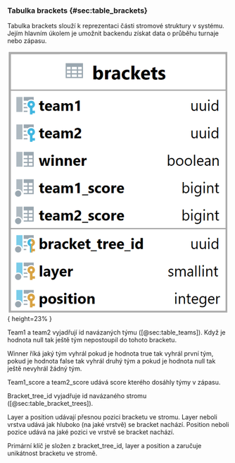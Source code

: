 
### Tabulka brackets {#sec:table_brackets}

Tabulka brackets slouží k reprezentaci části stromové struktury v systému.
Jejím hlavním úkolem je umožnit backendu získat data o průběhu turnaje nebo zápasu.

![Tabulka brackets](../../../pictures/databaze/brackets.png){ height=23% }

Team1 a team2 vyjadřují id navázaných týmu ([@sec:table_teams]).
Když je hodnota null tak ještě tým nepostoupil do tohoto bracketu.

Winner říká jaký tým vyhrál pokud je hodnota true tak vyhrál první tým,
pokud je hodnota false tak vyhrál druhý tým a pokud je hodnota null tak ještě nevyhrál žádný tým.

Team1_score a team2_score udává score kterého dosáhly týmy v zápasu.

Bracket_tree_id vyjadřuje id navázaného stromu ([@sec:table_bracket_trees]).

Layer a position udávají přesnou pozici bracketu ve stromu.
Layer neboli vrstva udává jak hluboko (na jaké vrstvě) se bracket nachází.
Position neboli pozice udává na jaké pozici ve vrstvě se bracket nachází.

Primární klíč je složen z bracket_tree_id, layer a position a zaručuje unikátnost bracketu ve stromě.
